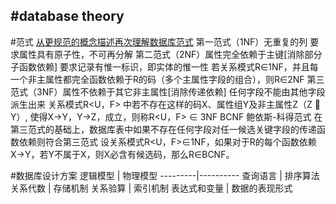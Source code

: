 #database theory
---
#范式
[从更规范的概念描述再次理解数据库范式](http://www.nowamagic.net/academy/detail/32061023)
第一范式（1NF）无重复的列 
    要求属性具有原子性，不可再分解
第二范式（2NF）属性完全依赖于主键[消除部分子函数依赖]
    要求记录有惟一标识，即实体的惟一性
    若关系模式R∈1NF，并且每一个非主属性都完全函数依赖于R的码（多个主属性字段的组合），则R∈2NF
第三范式（3NF）属性不依赖于其它非主属性[消除传递依赖]
    任何字段不能由其他字段派生出来
    关系模式R<U，F> 中若不存在这样的码X、属性组Y及非主属性Z（Z  Y）, 使得X→Y，Y→Z，成立，则称R<U，F> ∈ 3NF
BCNF 鲍依斯-科得范式
    在第三范式的基础上，数据库表中如果不存在任何字段对任一候选关键字段的传递函数依赖则符合第三范式
    设关系模式R<U，F>∈1NF，如果对于R的每个函数依赖X→Y，若Y不属于X，则X必含有候选码，那么R∈BCNF。





#数据库设计方案
逻辑模型 | 物理模型
---------|----------
查询语言 | 排序算法
关系代数 | 存储机制
关系验算 | 索引机制
表达式和变量 | 数据的表现形式



















